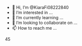 - 👋 Hi, I’m @KiaraFi08222840
- 👀 I’m interested in ...
- 🌱 I’m currently learning ...
- 💞️ I’m looking to collaborate on ...
- 📫 How to reach me ...

<!---
KiaraFi08222840/KiaraFi08222840 is a ✨ special ✨ repository because its `README.md` (this file) appears on your GitHub profile.
You can click the Preview link to take a look at your changes.
--->
45
